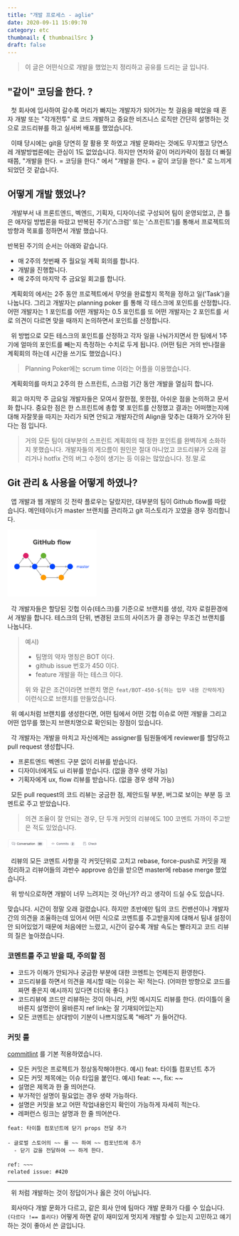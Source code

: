 ```yaml
---
title: "개발 프로세스 - aglie"
date: 2020-09-11 15:09:70
category: etc
thumbnail: { thumbnailSrc }
draft: false
---
```


> 이 글은 어떤식으로 개발을 했었는지 정리하고 공유를 드리는 글 입니다.

## "같이" 코딩을 한다. ?
&nbsp;&nbsp;첫 회사에 입사하여 갈수록 머리가 빠지는 개발자가 되어가는 첫 걸음을 떼었을 때 혼자 개발 또는 "각개전투" 로 코드 개발하고 중요한 비즈니스 로직만 간단히 설명하는 것으로 코드리뷰를 하고 실서버 배포를 했었습니다.

&nbsp;&nbsp;이때 당시에는 git을 당연히 잘 활용 못 하였고 개발 문화라는 것에도 무지했고 당연스레 개발방법론에는 관심이 1도 없었습니다. 하지만 연차와 같이 머리카락이 점점 더 빠질 때쯤, "개발을 한다. = 코딩을 한다." 에서 "개발을 한다. = 같이 코딩을 한다." 로 느끼게 되었던 것 같습니다.

## 어떻게 개발 했었나?
&nbsp;&nbsp;개발부서 내 프론트엔드, 벡엔드, 기획자, 디자이너로 구성되어 팀이 운영되었고, 큰 틀은 애자일 방법론을 따랐고 반복된 주기('스크럼' 또는 '스프린트')를 통해서 프로젝트의 방향과 목표를 정하면서 개발 했습니다.

반복된 주기의 순서는 아래와 같습니다.

- 매 2주의 첫번째 주 월요일 계획 회의를 합니다.
- 개발을 진행합니다.
- 매 2주의 마지막 주 금요일 회고를 합니다.

&nbsp;&nbsp;계획회의 에서는 2주 동안 프로젝트에서 무엇을 완료할지 목적을 정하고 일('Task')을 나눕니다. 그리고 개발자는 planning poker 를 통해 각 테스크에 포인트를 산정합니다. 어떤 개발자는 1 포인트를 어떤 개발자는 0.5 포인트를 또 어떤 개발자는 2 포인트를 서로 의견이 다르면 맞을 때까지 논의하면서 포인트를 산정합니다.

&nbsp;&nbsp;위 방법으로 모든 테스크의 포인트를 산정하고 각자 일을 나눠가지면서 한 팀에서 1주기에 얼마의 포인트를 빼는지 측정하는 수치로 두게 됩니다.
(어떤 팀은 거의 반나절을 계획회의 하는데 시간을 쓰기도 했었습니다.)

> Planning Poker에는 scrum time 이라는 어플을 이용했습니다.

&nbsp;&nbsp;계획회의를 마치고 2주의 한 스프린트, 스크럼 기간 동안 개발을 열심히 합니다.

&nbsp;&nbsp;회고 마지막 주 금요일 개발자들은 모여서 잘한점, 못한점, 아쉬운 점을 논의하고 문서화 합니다. 중요한 점은 한 스프린트에 총합 몇 포인트를 산정했고 결과는 어떠했는지에 대해 자잘못을 따지는 자리가 되면 안되고 개발자간의 Align을 맞추는 대화가 오가야 된다는 점 입니다.

> 거의 모든 팀이 대부분의 스프린트 계획회의 때 정한 포인트를 완벽하게 소화하지 못했습니다. 개발자들의 게으름이 원인은 절대 아니었고 코드리뷰가 오래 걸리거나 hotfix 건의 버그 수정이 생기는 등 이유는 많았습니다. 정.말.로

## Git 관리 & 사용을 어떻게 하였나?
&nbsp;&nbsp;앱 개발과 웹 개발의 깃 전략 플로우는 달랐지만, 대부분의 팀이 Github flow를 따랐습니다. 메인테이너가 master 브랜치를 관리하고 git 히스토리가 꼬였을 경우 정리합니다.

<img src="./images/github-flow.png" style="width: 200px" />

&nbsp;&nbsp;각 개발자들은 할당된 깃헙 이슈(테스크)를 기준으로 브랜치를 생성, 각자 로컬환경에서 개발을 합니다. 테스크의 단위, 변경된 코드의 사이즈가 클 경우는 무조건 브랜치를 나눕니다.

> 예시)<br />
> - 팀명의 약자 명칭은 BOT 이다.<br />
> - github issue 번호가 450 이다.<br />
> - feature 개발을 하는 테스크 이다.
>
>위 와 같은 조건이라면 브랜치 명은 `feat/BOT-450-${하는 업무 내용 간략하게}` 이런식으로 브랜치를 만들었습니다.

&nbsp;&nbsp;위 예시처럼 브랜치를 생성한다면, 어떤 팀에서 어떤 깃헙 이슈로 어떤 개발을 그리고 어떤 업무를 했는지 브랜치명으로 확인되는 장점이 있습니다. 

&nbsp;&nbsp;각 개발자는 개발을 마치고 자신에게는 assigner를 팀원들에게 reviewer를 할당하고 pull request 생성합니다.

- 프론트엔드 벡엔드 구분 없이 리뷰를 받습니다.
- 디자이너에게도 ui 리뷰를 받습니다. (없을 경우 생략 가능)
- 기획자에게 ux, flow 리뷰를 받습니다. (없을 경우 생략 가능)

&nbsp;&nbsp;모든 pull request의 코드 리뷰는 궁금한 점, 제안드릴 부분, 버그로 보이는 부분 등 코멘트로 주고 받았습니다.

>의견 조율이 잘 안되는 경우, 단 두개 커밋의 리뷰에도 100 코멘트 가까이 주고받은 적도 있었습니다.

<img src="./images/comment-screenshot.png" style="width: 200px" /><br/>

&nbsp;&nbsp;리뷰의 모든 코멘트 사항을 각 커밋단위로 고치고 rebase, force-push로 커밋을 재정리하고 리뷰어들의 과반수 approve 승인을 받으면 master에 rebase merge 했었습니다.

&nbsp;&nbsp;위 방식으로하면 개발이 너무 느려지는 것 아닌가? 라고 생각이 드실 수도 있습니다.

맞습니다. 시간이 정말 오래 걸렸습니다. 하지만 초반에만 팀의 코드 컨밴션이나 개발자 간의 의견을 조율하는데 있어서 어떤 식으로 코멘트를 주고받을지에 대해서 팀내 설정이 안 되어있었기 때문에 처음에만 느렸고, 시간이 갈수록 개발 속도는 빨라지고 코드 리뷰의 질은 높아졌습니다.

### 코멘트를 주고 받을 때, 주의할 점

- 코드가 이해가 안되거나 궁금한 부분에 대한 코멘트는 언제든지 환영한다.
- 코드리뷰를 하면서 의견을 제시할 때는 이유는 꼭! 적는다. (어떠한 방향으로 코드를 짜면 좋은지 예시까지 있다면 더더욱 좋다.)
- 코드리뷰에 코드만 리뷰하는 것이 아니라, 커밋 메시지도 리뷰를 한다. (타이틀이 올바른지 설명란이 올바른지 ref link는 잘 기재되어있는지)
- 모든 코멘트는 상대방이 기분이 나쁘지않도록 "배려" 가 들어간다.

### 커밋 룰
[commitlint](https://github.com/conventional-changelog/commitlint) 를 기본 적용하였습니다.

- 모든 커밋은 프로젝트가 정상동작해야한다. 예시) feat: 타이틀 컴포넌트 추가
- 모든 커밋 제목에는 이슈 타입을 붙인다. 예시) feat: ~~, fix: ~~
- 설명은 제목과 한 줄 띄어쓴다.
- 부가적인 설명이 필요없는 경우 생략 가능하다.
- 설명은 커밋을 보고 어떤 작업내용인지 확인이 가능하게 자세히 적는다.
- 레퍼런스 링크는 설명과 한 줄 띄어쓴다.

```
feat: 타이틀 컴포넌트에 닫기 props 전달 추가

- 글로벌 스토어의 ~~ 를 ~~ 하여 ~~ 컴포넌트에 추가
  - 닫기 값을 전달하여 ~~ 하게 한다.

ref: ~~~
related issue: #420
```

-------

&nbsp;&nbsp;위 처럼 개발하는 것이 정답이거나 옳은 것이 아닙니다.

&nbsp;&nbsp;회사마다 개발 문화가 다르고, 같은 회사 안에 팀마다 개발 문화가 다를 수 있습니다. `(다르다 !== 틀리다)` 어떻게 하면 같이 재미있게 멋지게 개발할 수 있는지 고민하고 얘기하는 것이 좋아서 쓴 글입니다.